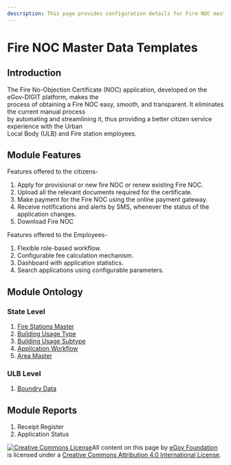 ```yaml
---
description: This page provides configuration details for Fire NOC master data templates
---
```


# Fire NOC Master Data Templates

## Introduction

The Fire No-Objection Certificate \(NOC\) application, developed on the eGov-DIGIT platform, makes the  
process of obtaining a Fire NOC easy, smooth, and transparent. It eliminates the current manual process  
by automating and streamlining it, thus providing a better citizen service experience with the Urban  
Local Body \(ULB\) and Fire station employees.

## Module Features

Features offered to the citizens-

1. Apply for provisional or new fire NOC or renew existing Fire NOC.
2. Upload all the relevant documents required for the certificate.
3. Make payment for the Fire NOC using the online payment gateway.
4. Receive notifications and alerts by SMS, whenever the status of the application changes.
5. Download Fire NOC

Features offered to the Employees-

1. Flexible role-based workflow.
2. Configurable fee calculation mechanism.
3. Dashboard with application statistics.
4. Search applications using configurable parameters.

## Module Ontology

### State Level

1. [Fire Stations Master](fire-station-master.md)
2. [Building Usage Type](building-usage-type.md)
3. [Building Usage Subtype](building-sub-usage-type.md)
4. [Application Workflow](../../../configuration/configure-digit/configuring-master-data-templates/module-setup/workflow-data/workflow-actions.md)
5. [Area Master](areas-served-master.md)

### ULB Level

1. [Boundry Data](../../../configuration/configure-digit/configuring-master-data-templates/environment-setup/ulb-level-setup/boundary-data.md)

## Module Reports

1. Receipt Register
2. Application Status

[![Creative Commons License](https://i.creativecommons.org/l/by/4.0/80x15.png)](http://creativecommons.org/licenses/by/4.0/)All content on this page by [eGov Foundation ](https://egov.org.in/)is licensed under a [Creative Commons Attribution 4.0 International License](http://creativecommons.org/licenses/by/4.0/).

